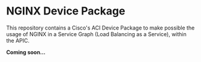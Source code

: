 # NGINX Device Package
This repository contains a Cisco's ACI Device Package to make possible the usage of NGINX in a Service Graph (Load Balancing as a Service), within the APIC.

**Coming soon...**
